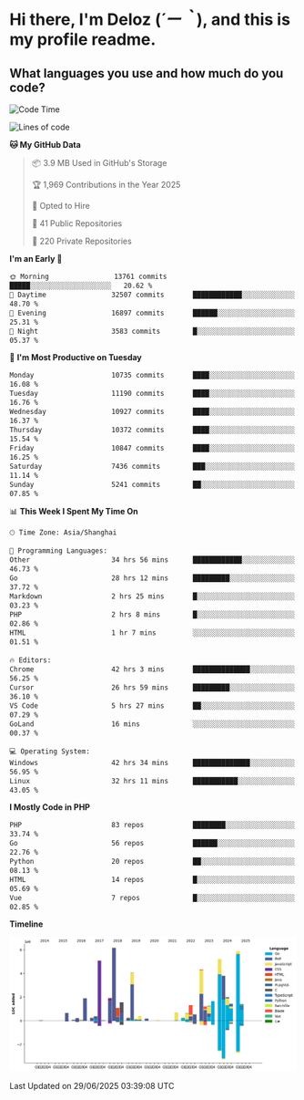 # **Hi there, I'm Deloz (*´ー｀*), and this is my profile readme.**

## **What languages you use and how much do you code?**

<!--START_SECTION:waka-->
![Code Time](http://img.shields.io/badge/Code%20Time-6%2C798%20hrs%2013%20mins-blue)

![Lines of code](https://img.shields.io/badge/From%20Hello%20World%20I%27ve%20Written-56.0%20million%20lines%20of%20code-blue)

**🐱 My GitHub Data** 

> 📦 3.9 MB Used in GitHub's Storage 
 > 
> 🏆 1,969 Contributions in the Year 2025
 > 
> 💼 Opted to Hire
 > 
> 📜 41 Public Repositories 
 > 
> 🔑 220 Private Repositories 
 > 
**I'm an Early 🐤** 

```text
🌞 Morning                13761 commits       █████░░░░░░░░░░░░░░░░░░░░   20.62 % 
🌆 Daytime                32507 commits       ████████████░░░░░░░░░░░░░   48.70 % 
🌃 Evening                16897 commits       ██████░░░░░░░░░░░░░░░░░░░   25.31 % 
🌙 Night                  3583 commits        █░░░░░░░░░░░░░░░░░░░░░░░░   05.37 % 
```
📅 **I'm Most Productive on Tuesday** 

```text
Monday                   10735 commits       ████░░░░░░░░░░░░░░░░░░░░░   16.08 % 
Tuesday                  11190 commits       ████░░░░░░░░░░░░░░░░░░░░░   16.76 % 
Wednesday                10927 commits       ████░░░░░░░░░░░░░░░░░░░░░   16.37 % 
Thursday                 10372 commits       ████░░░░░░░░░░░░░░░░░░░░░   15.54 % 
Friday                   10847 commits       ████░░░░░░░░░░░░░░░░░░░░░   16.25 % 
Saturday                 7436 commits        ███░░░░░░░░░░░░░░░░░░░░░░   11.14 % 
Sunday                   5241 commits        ██░░░░░░░░░░░░░░░░░░░░░░░   07.85 % 
```


📊 **This Week I Spent My Time On** 

```text
🕑︎ Time Zone: Asia/Shanghai

💬 Programming Languages: 
Other                    34 hrs 56 mins      ████████████░░░░░░░░░░░░░   46.73 % 
Go                       28 hrs 12 mins      █████████░░░░░░░░░░░░░░░░   37.72 % 
Markdown                 2 hrs 25 mins       █░░░░░░░░░░░░░░░░░░░░░░░░   03.23 % 
PHP                      2 hrs 8 mins        █░░░░░░░░░░░░░░░░░░░░░░░░   02.86 % 
HTML                     1 hr 7 mins         ░░░░░░░░░░░░░░░░░░░░░░░░░   01.51 % 

🔥 Editors: 
Chrome                   42 hrs 3 mins       ██████████████░░░░░░░░░░░   56.25 % 
Cursor                   26 hrs 59 mins      █████████░░░░░░░░░░░░░░░░   36.10 % 
VS Code                  5 hrs 27 mins       ██░░░░░░░░░░░░░░░░░░░░░░░   07.29 % 
GoLand                   16 mins             ░░░░░░░░░░░░░░░░░░░░░░░░░   00.37 % 

💻 Operating System: 
Windows                  42 hrs 34 mins      ██████████████░░░░░░░░░░░   56.95 % 
Linux                    32 hrs 11 mins      ███████████░░░░░░░░░░░░░░   43.05 % 
```

**I Mostly Code in PHP** 

```text
PHP                      83 repos            ████████░░░░░░░░░░░░░░░░░   33.74 % 
Go                       56 repos            ██████░░░░░░░░░░░░░░░░░░░   22.76 % 
Python                   20 repos            ██░░░░░░░░░░░░░░░░░░░░░░░   08.13 % 
HTML                     14 repos            █░░░░░░░░░░░░░░░░░░░░░░░░   05.69 % 
Vue                      7 repos             █░░░░░░░░░░░░░░░░░░░░░░░░   02.85 % 
```



**Timeline**

![Lines of Code chart](https://raw.githubusercontent.com/deloz/deloz/main/assets/bar_graph.png)


 Last Updated on 29/06/2025 03:39:08 UTC
<!--END_SECTION:waka-->

